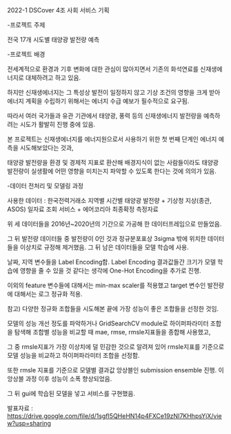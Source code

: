 2022-1 DSCover 4조 사회 서비스 기획

-프로젝트 주제

전국 17개 시도별 태양광 발전량 예측

-프로젝트 배경

전세계적으로 환경과 기후 변화에 대한 관심이 많아지면서 기존의 화석연료를 신재생에너지로 대체하려고 하고 있음. 

하지만 신재생에너지는 그 특성상 발전이 일정하지 않고 기상 조건의 영향을 크게 받아 에너지 계획을 수립하기 위해서는 에너지 수급 예보가 필수적으로 요구됨.

따라서 여러 국가들과 유관 기관에서 태양광, 풍력 등의 신재생에너지 발전량을 예측하려는 시도가 활발히 진행 중에 있음.

본 프로젝트는 신재생에너지를 에너지원으로서 사용하기 위한 첫 번째 단계인 에너지 예측을 시도해보았다는 것과, 

태양광 발전량을 환경 및 경제적 지표로 환산해 배경지식이 없는 사람들이라도 태양광 발전량이 실생활에 어떤 영향을 미치는지 파악할 수 있도록 한다는 것에 의의가 있음.

-데이터 전처리 및 모델링 과정

사용한 데이터 : 한국전력거래소 지역별 시간별 태양광 발전량 + 기상청 지상(종관, ASOS) 일자료 조회 서비스 + 에어코리아 최종확정 측정자료

위 세 데이터들을 2016년~2020년의 기간으로 가공해 한 데이터프레임으로 만들었음.

그 뒤 발전량 데이터들 중 발전량이 0인 것과 정규분포표상 3sigma 밖에 위치한 데이터들을 이상치로 규정해 제거했음. 그 뒤 남은 데이터들을 모델 학습에 사용.

날짜, 지역 변수들을 Label Encoding함. Label Encoding 결과값들간 크기가 모델 학습에 영향을 줄 수 있을 것 같다는 생각에 One-Hot Encoding을 추가로 진행.

이외의 feature 변수들에 대해서는 min-max scaler를 적용했고 target 변수인 발전량에 대해서는 로그 정규화 적용.

참고) 다양한 정규화 조합들을 시도해본 끝에 가장 성능이 좋은 조합들을 선정한 것임.

모델의 성능 개선 정도를 파악하거나 GridSearchCV module로 하이퍼파라미터 조합을 탐색해 조합별 성능을 비교할 때 mae, rmse, rmsle지표들을 종합해 사용했고,

그 중 rmsle지표가 가장 이상치에 덜 민감한 것으로 알려져 있어 rmsle지표를 기준으로 모델 성능을 비교하고 하이퍼파라미터 조합을 선정함.

또한 rmsle 지표를 기준으로 모델별 결과값 앙상블인 submission ensemble 진행. 이 앙상블 과정 이후 성능이 소폭 향상되었음.

그 뒤 gui에 학습된 모델을 넣고 서비스를 구현했음.


발표자료 : https://drive.google.com/file/d/1sgfI5QHeHN14p4FXCe19zNI7KHhpsYjX/view?usp=sharing
